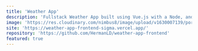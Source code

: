 ```yaml
---
title: 'Weather App'
description: 'Fullstack Weather App built using Vue.js with a Node, and Express backend API'
image: 'https://res.cloudinary.com/nimbus8/image/upload/v1630007139/portfolio/Screenshot_2021-08-26_at_12-44-43_weather-app-frontend_sz0ej9.png'
site: 'https://weather-app-frontend-sigma.vercel.app/'
repository: 'https://github.com/HermanLD/weather-app-frontend'
featured: true
---
```

